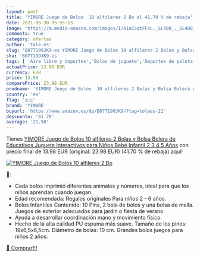 ```yaml
---
layout: post
title: 'YIMORE Juego de Bolos  10 alfileres 2 Bo al 41.70 % de rebaja'
date: 2021-06-30 05:55:13
image: 'https://m.media-amazon.com/images/I/61oCSqtFFzL._SL500_._SL400_.jpg'
comments: true
category: ofertas
author: 'tole.es'
slug: 'B07T199JK9-es YIMORE Juego de Bolos 10 alfileres 2 Bolas y Bolsa Bolera...'
sku: 'B07T199JK9-es'
tags: [ 'Aire libre y deportes','Bolos de juguete','Deportes de pelota de juguete','Juguetes','Juguetes y juegos','bebé','yimore', ]
actualPrice: 13.98 EUR
currency: EUR
price: 13.98
comparePrice: 23.98 EUR
prodname: 'YIMORE Juego de Bolos  10 alfileres 2 Bolas y Bolsa Bolera de Educativos Juguete Interactivos para Niños Bebé Infantil 2 3 4 5 Años'
country: 'es'
flag: '🇪🇸'
brand: 'YIMORE'
buyurl: 'https://www.amazon.es/dp/B07T199JK9/?tag=tolees-21'
descuento: '41.70'
average: '21.98'
---
```


Tienes [YIMORE Juego de Bolos  10 alfileres 2 Bolas y Bolsa Bolera de Educativos Juguete Interactivos para Niños Bebé Infantil 2 3 4 5 Años](https://www.amazon.es/dp/B07T199JK9/?tag=tolees-21) con precio final de  13.98 EUR (original: 23.98 EUR) (41.70 %  de rebaja) aqui!

[![YIMORE Juego de Bolos  10 alfileres 2 Bo](https://m.media-amazon.com/images/I/61oCSqtFFzL._SL500_._SL400_.jpg)](https://www.amazon.es/dp/B07T199JK9/?tag=tolees-21)

🔎:

- Cada bolos imprimió diferentes animales y números, ideal para que los niños aprendan cuando juegan.
- Edad recomendada: Regalos originales Para niños 2 - 6 años.
- Bolos Infantiles Contenido: 10 Pins, 2 bola de bolos y una bolsa de malla. Juegos de exterior adecuados para jardín o fiesta de verano
- Ayuda a desarrollar coordinación mano y movimiento físico.
- Hecho de la alta calidad PU espuma más suave. Tamaño de los pines: 19x6,5x6,5cm. Diámetro de bolas: 10 cm. Grandes bolos juegos para niños 2 años.

[🛒 Comprar!!!](https://www.amazon.es/dp/B07T199JK9/?tag=tolees-21)
